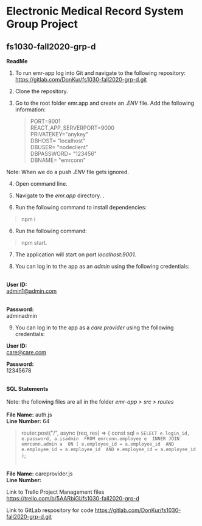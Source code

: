 Electronic Medical Record System Group Project<br/>
====================================================
**fs1030-fall2020-grp-d**
----------------------------------------------------

**ReadMe**

1. To run emr-app log into Git and navigate to the following repository:<br/> https://gitlab.com/DonKur/fs1030-fall2020-grp-d.git

2. Clone the repository.

3. Go to the root folder emr.app and create an _.ENV_ file. Add the following information:<br/>

	>PORT=9001<br/>
	>REACT_APP_SERVERPORT=9000<br/>
	>PRIVATEKEY="anykey"<br/>
	>DBHOST= "localhost"<br/>
	>DBUSER= "nodeclient"<br/>
	>DBPASSWORD= "123456"<br/>
	>DBNAME= "emrconn"<br/>

Note: When we do a push _.ENV_ file gets ignored.

4. Open command line.

5. Navigate to the _emr.app_ directory.
.
5. Run the following command to install dependencies:<br/>
 >npm i 

6. Run the following command:<br/>
>npm start.

7. The application will start on port _localhost:9001._

8. You can log in to the app as an *admin* using the following credentials:<br/><br/>

**User ID:**<br/>
admin1@admin.com<br/><br/>

**Password:**<br/>
adminadmin<br/>

9. You can log in to the app as a *care provider* using the following credentials:<br/>

**User ID:**<br/>
care@care.com<br/>

**Password:**<br/>
12345678<br/><br/>

**SQL Statements**<br/><br/>
Note: the following files are all in the folder _emr-app > src > routes_<br/><br/>
**File Name:** auth.js<br/>
**Line Number:** 64
>router.post("/", async (req, res) => {
>  const sql = `SELECT e.login_id, e.password, a.isadmin 
>    FROM emrconn.employee e 
>    INNER JOIN emrconn.admin a 
>    ON ( e.employee_id = a.employee_id 
>      AND e.employee_id = a.employee_id 
>      AND e.employee_id = a.employee_id )`;<br/><br/>


**File Name:** careprovider.js<br/>
**Line Number:**




Link to Trello Project Management files
https://trello.com/b/5AARbiGI/fs1030-fall2020-grp-d

Link to GitLab respository for code
https://gitlab.com/DonKur/fs1030-fall2020-grp-d.git
